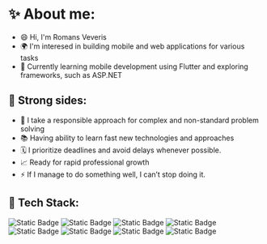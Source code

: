 # ✨ About me:
- 😄 Hi, I'm Romans Veveris
- 🌍 I'm interesed in building mobile and web applications for various tasks
- 🔭 Currently learning mobile development using Flutter and exploring frameworks, such as ASP.NET

## 💪 Strong sides:
- 🧠 I take a responsible approach for complex and non-standard problem solving
- 📚 Having ability to learn fast new technologies and approaches
- 🗓️ I prioritize deadlines and avoid delays whenever possible.
- 📈 Ready for rapid professional growth
- ⚡ If I manage to do something well, I can’t stop doing it.

## 🔧 Tech Stack:
<img alt="Static Badge" src="https://img.shields.io/badge/Flutter-%23027DFD?style=for-the-badge&logo=flutter"> <img alt="Static Badge" src="https://img.shields.io/badge/Dart-%2301579b?style=for-the-badge&logo=Dart"> <img alt="Static Badge" src="https://img.shields.io/badge/HTML-%23ebebeb?style=for-the-badge&logo=HTML5"> <img alt="Static Badge" src="https://img.shields.io/badge/CSS-4a4a4a?style=for-the-badge&logo=css">  <img alt="Static Badge" src="https://img.shields.io/badge/sql-c74634?style=for-the-badge"> <img alt="Static Badge" src="https://img.shields.io/badge/kotlin-501069?style=for-the-badge&logo=kotlin"> <img alt="Static Badge" src="https://img.shields.io/badge/GIT-%233E2C00?style=for-the-badge&logo=git"> <img alt="Static Badge" src="https://img.shields.io/badge/GIThub-232323?style=for-the-badge&logo=github">
